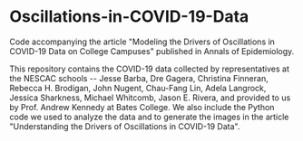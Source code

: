 # Oscillations-in-COVID-19-Data
Code accompanying the article "Modeling the Drivers of Oscillations in COVID-19 Data on College Campuses" published in Annals of Epidemiology.

This repository contains the COVID-19 data collected by representatives at the NESCAC schools -- Jesse Barba,	Dre Gagera,	Christina Finneran,	Rebecca H. Brodigan,	John Nugent,	Chau-Fang Lin,	Adela Langrock, Jessica Sharkness, Michael Whitcomb,	Jason E. Rivera, and provided to us by Prof. Andrew Kennedy at Bates College. We also include the Python code we used to analyze the data and to generate the images in the article "Understanding the Drivers of Oscillations in COVID-19 Data".
